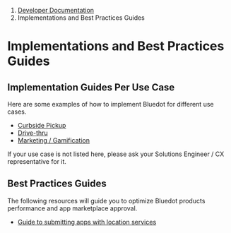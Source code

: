 1.  [Developer Documentation](https://docs.bluedot.io)
2.  Implementations and Best Practices Guides

Implementations and Best Practices Guides
=========================================

Implementation Guides Per Use Case
----------------------------------

Here are some examples of how to implement Bluedot for different use cases.

*   [Curbside Pickup](https://docs.bluedot.io/use-cases-implementations-guides/curbside-pickup-implementation-guide/)
*   [Drive-thru](https://docs.bluedot.io/use-cases-implementations-guides/drive-thru-implementation-guide/)
*   [Marketing / Gamification](https://docs.bluedot.io/use-cases-implementations-guides/marketing-gamification-implementation-guide/)

If your use case is not listed here, please ask your Solutions Engineer / CX representative for it.

Best Practices Guides
---------------------

The following resources will guide you to optimize Bluedot products performance and app marketplace approval.

*   [Guide to submitting apps with location services](https://docs.bluedot.io/guide-to-submitting-apps-with-location-services/)